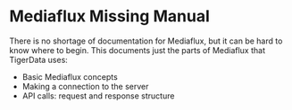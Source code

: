 # Mediaflux Missing Manual

There is no shortage of documentation for Mediaflux, but it can be hard to know where to begin.
This documents just the parts of Mediaflux that TigerData uses:
- Basic Mediaflux concepts
- Making a connection to the server
- API calls: request and response structure
